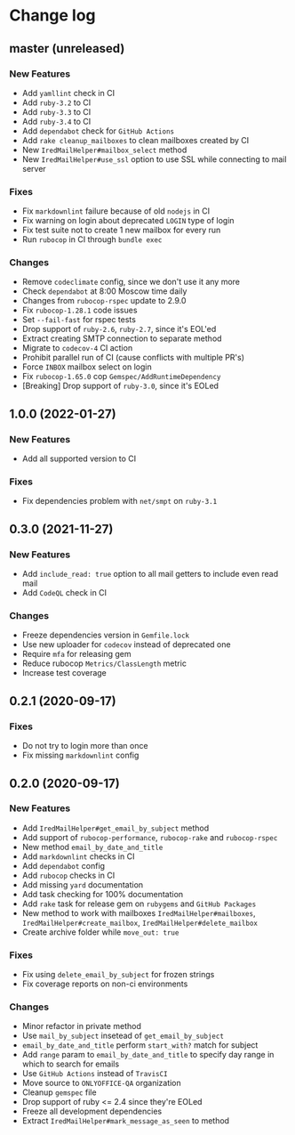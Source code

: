 # Change log

## master (unreleased)

### New Features

* Add `yamllint` check in CI
* Add `ruby-3.2` to CI
* Add `ruby-3.3` to CI
* Add `ruby-3.4` to CI
* Add `dependabot` check for `GitHub Actions`
* Add `rake cleanup_mailboxes` to clean mailboxes created by CI
* New `IredMailHelper#mailbox_select` method
* New `IredMailHelper#use_ssl` option to use SSL while connecting to mail server

### Fixes

* Fix `markdownlint` failure because of old `nodejs` in CI
* Fix warning on login about deprecated `LOGIN` type of login
* Fix test suite not to create 1 new mailbox for every run
* Run `rubocop` in CI through `bundle exec`

### Changes

* Remove `codeclimate` config, since we don't use it any more
* Check `dependabot` at 8:00 Moscow time daily
* Changes from `rubocop-rspec` update to 2.9.0
* Fix `rubocop-1.28.1` code issues
* Set `--fail-fast` for rspec tests
* Drop support of `ruby-2.6`, `ruby-2.7`, since it's EOL'ed
* Extract creating SMTP connection to separate method
* Migrate to `codecov-4` CI action
* Prohibit parallel run of CI (cause conflicts with multiple PR's)
* Force `INBOX` mailbox select on login
* Fix `rubocop-1.65.0` cop `Gemspec/AddRuntimeDependency`
* [Breaking] Drop support of `ruby-3.0`, since it's EOLed

## 1.0.0 (2022-01-27)

### New Features

* Add all supported version to CI

### Fixes

* Fix dependencies problem with `net/smpt` on `ruby-3.1`

## 0.3.0 (2021-11-27)

### New Features

* Add `include_read: true` option to all mail getters to include even read mail
* Add `CodeQL` check in CI

### Changes

* Freeze dependencies version in `Gemfile.lock`
* Use new uploader for `codecov` instead of deprecated one
* Require `mfa` for releasing gem
* Reduce rubocop `Metrics/ClassLength` metric
* Increase test coverage

## 0.2.1 (2020-09-17)

### Fixes

* Do not try to login more than once
* Fix missing `markdownlint` config

## 0.2.0 (2020-09-17)

### New Features

* Add `IredMailHelper#get_email_by_subject` method
* Add support of `rubocop-performance`,
  `rubocop-rake` and `rubocop-rspec`
* New method `email_by_date_and_title`
* Add `markdownlint` checks in CI
* Add `dependabot` config
* Add `rubocop` checks in CI
* Add missing `yard` documentation
* Add task checking for 100% documentation
* Add `rake` task for release gem on `rubygems`
  and `GitHub Packages`
* New method to work with mailboxes `IredMailHelper#mailboxes`,
  `IredMailHelper#create_mailbox`, `IredMailHelper#delete_mailbox`
* Create archive folder while `move_out: true`

### Fixes

* Fix using `delete_email_by_subject` for frozen strings
* Fix coverage reports on non-ci environments

### Changes

* Minor refactor in private method
* Use `mail_by_subject` insetead of `get_email_by_subject`
* `email_by_date_and_title` perform `start_with?` match for subject
* Add `range` param to `email_by_date_and_title` to specify day
  range in which to search for emails
* Use `GitHub Actions` instead of `TravisCI`
* Move source to `ONLYOFFICE-QA` organization
* Cleanup `gemspec` file
* Drop support of ruby <= 2.4 since they're EOLed
* Freeze all development dependencies
* Extract `IredMailHelper#mark_message_as_seen` to method
